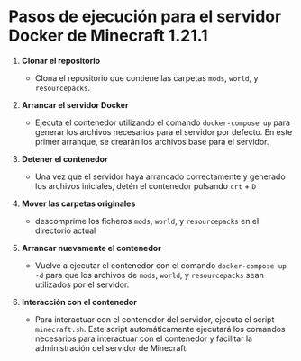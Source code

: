 # Pasos de ejecución para el servidor Docker de Minecraft 1.21.1

1. **Clonar el repositorio**
   - Clona el repositorio que contiene las carpetas `mods`, `world`, y `resourcepacks`.
   
2. **Arrancar el servidor Docker**
   - Ejecuta el contenedor utilizando el comando `docker-compose up` para generar los archivos necesarios para el servidor por defecto. En este primer arranque, se crearán los archivos base para el servidor.

3. **Detener el contenedor**
   - Una vez que el servidor haya arrancado correctamente y generado los archivos iniciales, detén el contenedor pulsando `crt` + `D`

4. **Mover las carpetas originales**
   - descomprime los ficheros `mods`, `world`, y `resourcepacks` en el directorio actual

5. **Arrancar nuevamente el contenedor**
   - Vuelve a ejecutar el contenedor con el comando `docker-compose up -d` para que los archivos de `mods`, `world`, y `resourcepacks` sean utilizados por el servidor.

6. **Interacción con el contenedor**
   - Para interactuar con el contenedor del servidor, ejecuta el script `minecraft.sh`. Este script automáticamente ejecutará los comandos necesarios para interactuar con el contenedor y facilitar la administración del servidor de Minecraft.
